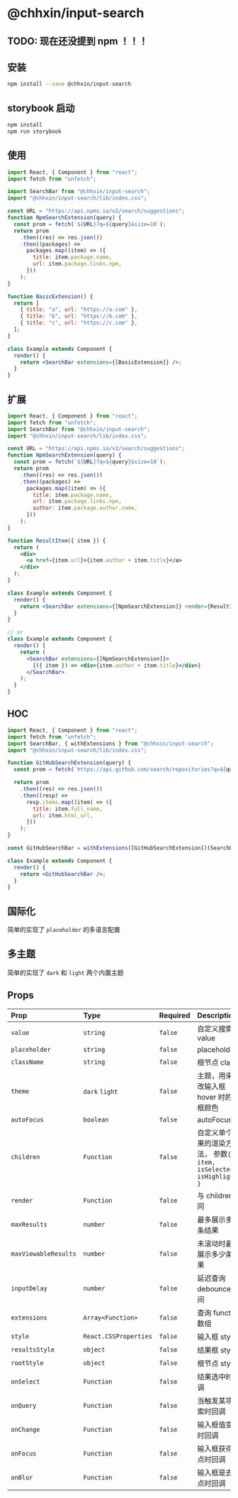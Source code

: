 # @chhxin/input-search

## TODO: 现在还没提到 npm ！！！

## 安装

```bash
npm install --save @chhxin/input-search
```

## storybook 启动

```bash
npm install
npm run storybook
```

## 使用

```jsx
import React, { Component } from "react";
import fetch from "unfetch";

import SearchBar from "@chhxin/input-search";
import "@chhxin/input-search/lib/index.css";

const URL = "https://api.npms.io/v2/search/suggestions";
function NpmSearchExtension(query) {
  const prom = fetch(`${URL}?q=${query}&size=10`);
  return prom
    .then((res) => res.json())
    .then((packages) =>
      packages.map((item) => ({
        title: item.package.name,
        url: item.package.links.npm,
      }))
    );
}

function BasicExtension() {
  return [
    { title: "a", url: "https://a.com" },
    { title: "b", url: "https://b.com" },
    { title: "c", url: "https://c.com" },
  ];
}

class Example extends Component {
  render() {
    return <SearchBar extensions={[BasicExtension]} />;
  }
}
```

## 扩展

```jsx
import React, { Component } from "react";
import fetch from "unfetch";
import SearchBar from "@chhxin/input-search";
import "@chhxin/input-search/lib/index.css";

const URL = "https://api.npms.io/v2/search/suggestions";
function NpmSearchExtension(query) {
  const prom = fetch(`${URL}?q=${query}&size=10`);
  return prom
    .then((res) => res.json())
    .then((packages) =>
      packages.map((item) => ({
        title: item.package.name,
        url: item.package.links.npm,
        author: item.package.author.name,
      }))
    );
}

function ResultItem({ item }) {
  return (
    <div>
      <a href={item.url}>{item.author + item.title}</a>
    </div>
  );
}

class Example extends Component {
  render() {
    return <SearchBar extensions={[NpmSearchExtension]} render={ResultItem} />;
  }
}

// or
class Example extends Component {
  render() {
    return (
      <SearchBar extensions={[NpmSearchExtension]}>
        {({ item }) => <div>{item.author + item.title}</div>}
      </SearchBar>
    );
  }
}
```

## HOC

```jsx
import React, { Component } from "react";
import fetch from "unfetch";
import SearchBar, { withExtensions } from "@chhxin/input-search";
import "@chhxin/input-search/lib/index.css";

function GitHubSearchExtension(query) {
  const prom = fetch(`https://api.github.com/search/repositories?q=${query}`);

  return prom
    .then((res) => res.json())
    .then((resp) =>
      resp.items.map((item) => ({
        title: item.full_name,
        url: item.html_url,
      }))
    );
}

const GitHubSearchBar = withExtensions([GitHubSearchExtension])(SearchBar);

class Example extends Component {
  render() {
    return <GitHubSearchBar />;
  }
}
```

## 国际化

简单的实现了 `placeholder` 的多语言配置

## 多主题

简单的实现了 `dark` 和 `light` 两个内置主题

## Props

| Prop                 | Type                  | Required | Description                                                          |
| :------------------- | :-------------------- | :------- | :------------------------------------------------------------------- |
| `value`              | `string`              | `false`  | 自定义搜索框 value                                                   |
| `placeholder`        | `string`              | `false`  | placeholder                                                          |
| `className`          | `string`              | `false`  | 根节点 class                                                         |
| `theme`              | `dark` `light`        | `false`  | 主题，用来修改输入框 hover 时的边框颜色                              |
| `autoFocus`          | `boolean`             | `false`  | autoFocus                                                            |
| `children`           | `Function`            | `false`  | 自定义单个结果的渲染方法， 参数`{ item, isSelected, isHighlighted }` |
| `render`             | `Function`            | `false`  | 与 children 相同                                                     |
| `maxResults`         | `number`              | `false`  | 最多展示多少条结果                                                   |
| `maxViewableResults` | `number`              | `false`  | 未滚动时最多展示多少条结果                                           |
| `inputDelay`         | `number`              | `false`  | 延迟查询 debounce 时间                                               |
| `extensions`         | `Array<Function>`     | `false`  | 查询 function 数组                                                   |
| `style`              | `React.CSSProperties` | `false`  | 输入框 style                                                         |
| `resultsStyle`       | `object`              | `false`  | 结果框 style                                                         |
| `rootStyle`          | `object`              | `false`  | 根节点 style                                                         |
| `onSelect`           | `Function`            | `false`  | 结果选中时回调                                                       |
| `onQuery`            | `Function`            | `false`  | 当触发某项搜索时回调                                                 |
| `onChange`           | `Function`            | `false`  | 输入框值变化时回调                                                   |
| `onFocus`            | `Function`            | `false`  | 输入框获得焦点时回调                                                 |
| `onBlur`             | `Function`            | `false`  | 输入框是去焦点时回调                                                 |
